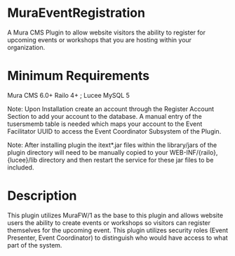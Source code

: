MuraEventRegistration
=====================

A Mura CMS Plugin to allow website visitors the ability to register for upcoming events or workshops that you are hosting within your organization.


Minimum Requirements
====================

Mura CMS 6.0+
Railo 4+ ; Lucee
MySQL 5

Note: Upon Installation create an account through the Register Account Section to add your account to the database. A manual entry of the tusersmemb table is needed which maps your account to the Event Facilitator UUID to access the Event Coordinator Subsystem of the Plugin.

Note: After installing plugin the itext*.jar files within the library/jars of the plugin directory will need to be manually copied to your WEB-INF/{railo},{lucee}/lib directory and then restart the service for these jar files to be included.


Description
====================
This plugin utilizes MuraFW/1 as the base to this plugin and allows website users the ability to create events or workshops so visitors can register themselves for the upcoming event. This plugin utilizes security roles (Event Presenter, Event Coordinator) to distinguish who would have access to what part of the system.


